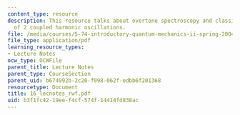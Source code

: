 ```yaml
---
content_type: resource
description: This resource talks about overtone spectroscopy and classical treatment
  of 2 coupled harmonic oscillations.
file: /media/courses/5-74-introductory-quantum-mechanics-ii-spring-2004/b3f1fc4219eef4cf574f14414fd838ac_16_lecnotes_rwf.pdf
file_type: application/pdf
learning_resource_types:
- Lecture Notes
ocw_type: OCWFile
parent_title: Lecture Notes
parent_type: CourseSection
parent_uid: b674992b-2c20-f098-062f-edbb6f201368
resourcetype: Document
title: 16_lecnotes_rwf.pdf
uid: b3f1fc42-19ee-f4cf-574f-14414fd838ac
---
```

